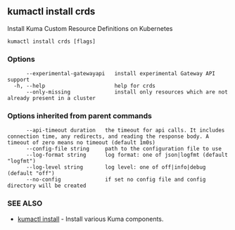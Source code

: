 ## kumactl install crds

Install Kuma Custom Resource Definitions on Kubernetes

```
kumactl install crds [flags]
```

### Options

```
      --experimental-gatewayapi   install experimental Gateway API support
  -h, --help                      help for crds
      --only-missing              install only resources which are not already present in a cluster
```

### Options inherited from parent commands

```
      --api-timeout duration   the timeout for api calls. It includes connection time, any redirects, and reading the response body. A timeout of zero means no timeout (default 1m0s)
      --config-file string     path to the configuration file to use
      --log-format string      log format: one of json|logfmt (default "logfmt")
      --log-level string       log level: one of off|info|debug (default "off")
      --no-config              if set no config file and config directory will be created
```

### SEE ALSO

* [kumactl install](kumactl_install.md)	 - Install various Kuma components.

